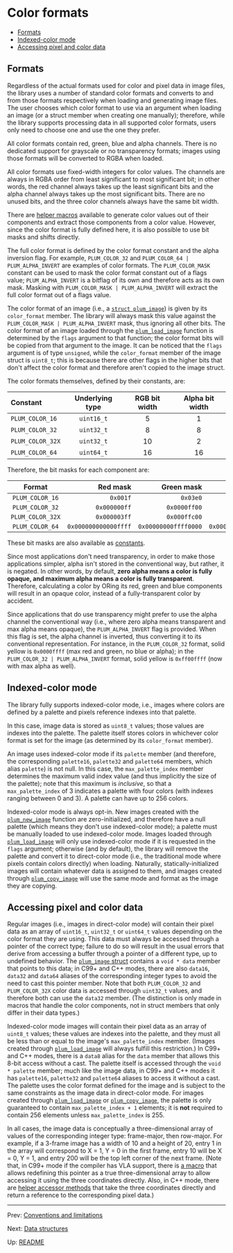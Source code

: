 # Color formats

- [Formats](#formats)
- [Indexed-color mode](#indexed-color-mode)
- [Accessing pixel and color data](#accessing-pixel-and-color-data)

## Formats

Regardless of the actual formats used for color and pixel data in image files, the library uses a number of standard
color formats and converts to and from those formats respectively when loading and generating image files.
The user chooses which color format to use via an argument when loading an image (or a struct member when creating one
manually); therefore, while the library supports processing data in all supported color formats, users only need to
choose one and use the one they prefer.

All color formats contain red, green, blue and alpha channels.
There is no dedicated support for grayscale or no transparency formats; images using those formats will be converted
to RGBA when loaded.

All color formats use fixed-width integers for color values.
The channels are always in RGBA order from least significant to most significant bit; in other words, the red channel
always takes up the least significant bits and the alpha channel always takes up the most significant bits.
There are no unused bits, and the three color channels always have the same bit width.

There are [helper macros][macros] available to generate color values out of their components and extract those
components from a color value.
However, since the color format is fully defined here, it is also possible to use bit masks and shifts directly.

The full color format is defined by the color format constant and the alpha inversion flag.
For example, `PLUM_COLOR_32` and `PLUM_COLOR_64 | PLUM_ALPHA_INVERT` are examples of color formats.
The `PLUM_COLOR_MASK` constant can be used to mask the color format constant out of a flags value; `PLUM_ALPHA_INVERT`
is a bitflag of its own and therefore acts as its own mask. Masking with `PLUM_COLOR_MASK | PLUM_ALPHA_INVERT` will
extract the full color format out of a flags value.

The color format of an image (i.e., a [`struct plum_image`][image]) is given by its `color_format` member.
The library will always mask this value against the `PLUM_COLOR_MASK | PLUM_ALPHA_INVERT` mask, thus ignoring all
other bits.
The color format of an image loaded through the [`plum_load_image`][load] function is determined by the `flags`
argument to that function; the color format bits will be copied from that argument to the image.
It can be noticed that the `flags` argument is of type `unsigned`, while the `color_format` member of the image struct
is `uint8_t`; this is because there are other flags in the higher bits that don't affect the color format and
therefore aren't copied to the image struct.

The color formats themselves, defined by their constants, are:

|    Constant    |Underlying type|RGB bit width|Alpha bit width|
|:---------------|:-------------:|:-----------:|:-------------:|
|`PLUM_COLOR_16` |  `uint16_t`   |      5      |       1       |
|`PLUM_COLOR_32` |  `uint32_t`   |      8      |       8       |
|`PLUM_COLOR_32X`|  `uint32_t`   |     10      |       2       |
|`PLUM_COLOR_64` |  `uint64_t`   |     16      |      16       |

Therefore, the bit masks for each component are:

|     Format     |      Red mask      |     Green mask     |      Blue mask     |     Alpha mask     |
|:--------------:|-------------------:|-------------------:|-------------------:|-------------------:|
|`PLUM_COLOR_16` |            `0x001f`|            `0x03e0`|            `0x7c00`|            `0x8000`|
|`PLUM_COLOR_32` |        `0x000000ff`|        `0x0000ff00`|        `0x00ff0000`|        `0xff000000`|
|`PLUM_COLOR_32X`|        `0x000003ff`|        `0x000ffc00`|        `0x3ff00000`|        `0xc0000000`|
|`PLUM_COLOR_64` |`0x000000000000ffff`|`0x00000000ffff0000`|`0x0000ffff00000000`|`0xffff000000000000`|

These bit masks are also available as [constants][mask-constants].

Since most applications don't need transparency, in order to make those applications simpler, alpha isn't stored in
the conventional way, but rather, it is negated.
In other words, by default, **zero alpha means a color is fully opaque, and maximum alpha means a color is fully
transparent**.
Therefore, calculating a color by ORing its red, green and blue components will result in an opaque color, instead of
a fully-transparent color by accident.

Since applications that do use transparency might prefer to use the alpha channel the conventional way (i.e., where
zero alpha means transparent and max alpha means opaque), the `PLUM_ALPHA_INVERT` flag is provided.
When this flag is set, the alpha channel is inverted, thus converting it to its conventional representation.
For instance, in the `PLUM_COLOR_32` format, solid yellow is `0x0000ffff` (max red and green, no blue or alpha); in
the `PLUM_COLOR_32 | PLUM_ALPHA_INVERT` format, solid yellow is `0xff00ffff` (now with max alpha as well).

## Indexed-color mode

The library fully supports indexed-color mode, i.e., images where colors are defined by a palette and pixels reference
indexes into that palette.

In this case, image data is stored as `uint8_t` values; those values are indexes into the palette.
The palette itself stores colors in whichever color format is set for the image (as determined by its `color_format`
member).

An image uses indexed-color mode if its `palette` member (and therefore, the corresponding `palette16`, `palette32`
and `palette64` members, which alias `palette`) is not null.
In this case, the `max_palette_index` member determines the maximum valid index value (and thus implicitly the size of
the palette); note that this maximum is _inclusive_, so that a `max_palette_index` of 3 indicates a palette with four
colors (with indexes ranging between 0 and 3).
A palette can have up to 256 colors.

Indexed-color mode is always opt-in.
New images created with the [`plum_new_image`][new] function are zero-initialized, and therefore have a null palette
(which means they don't use indexed-color mode); a palette must be manually loaded to use indexed-color mode.
Images loaded through [`plum_load_image`][load] will only use indexed-color mode if it is requested in the `flags`
argument; otherwise (and by default), the library will remove the palette and convert it to direct-color mode (i.e.,
the traditional mode where pixels contain colors directly) when loading.
Naturally, statically-initialized images will contain whatever data is assigned to them, and images created through
[`plum_copy_image`][copy] will use the same mode and format as the image they are copying.

## Accessing pixel and color data

Regular images (i.e., images in direct-color mode) will contain their pixel data as an array of `uint16_t`, `uint32_t`
or `uint64_t` values depending on the color format they are using.
This data must always be accessed through a pointer of the correct type; failure to do so will result in the usual
errors that derive from accessing a buffer through a pointer of a different type, up to undefined behavior.
The [`plum_image` struct][image] contains a `void * data` member that points to this data; in C99+ and C++ modes,
there are also `data16`, `data32` and `data64` aliases of the corresponding integer types to avoid the need to cast
this pointer member.
Note that both `PLUM_COLOR_32` and `PLUM_COLOR_32X` color data is accessed through `uint32_t` values, and therefore
both can use the `data32` member.
(The distinction is only made in macros that handle the color components, not in struct members that only differ in
their data types.)

Indexed-color mode images will contain their pixel data as an array of `uint8_t` values; these values are indexes
into the palette, and they must all be less than or equal to the image's `max_palette_index` member.
(Images created through [`plum_load_image`][load] will always fulfill this restriction.)
In C99+ and C++ modes, there is a `data8` alias for the `data` member that allows this 8-bit access without a cast.
The palette itself is accessed through the `void * palette` member; much like the image data, in C99+ and C++ modes it
has `palette16`, `palette32` and `palette64` aliases to access it without a cast.
The palette uses the color format defined for the image and is subject to the same constraints as the image data in
direct-color mode.
For images created through [`plum_load_image`][load] or [`plum_copy_image`][copy], the palette is only guaranteed to
contain `max_palette_index + 1` elements; it is **not** required to contain 256 elements unless `max_palette_index` is
255.

In all cases, the image data is conceptually a three-dimensional array of values of the corresponding integer type:
frame-major, then row-major.
For example, if a 3-frame image has a width of 10 and a height of 20, entry 1 in the array will correspond to X = 1,
Y = 0 in the first frame, entry 10 will be X = 0, Y = 1, and entry 200 will be the top left corner of the next frame.
(Note that, in C99+ mode if the compiler has VLA support, there is [a macro][vla] that allows redefining this pointer
as a true three-dimensional array to allow accessing it using the three coordinates directly.
Also, in C++ mode, there are [helper accessor methods][methods] that take the three coordinates directly and return a
reference to the corresponding pixel data.)

* * *

Prev: [Conventions and limitations](conventions.md)

Next: [Data structures](structs.md)

Up: [README](README.md)

[copy]: functions.md#plum_copy_image
[image]: structs.md#plum_image
[load]: functions.md#plum_load_image
[macros]: macros.md#color-macros
[mask-constants]: constants.md#color-mask-constants
[methods]: #
[new]: functions#plum_new_image
[vla]: macros.md#pixel-array-macros
